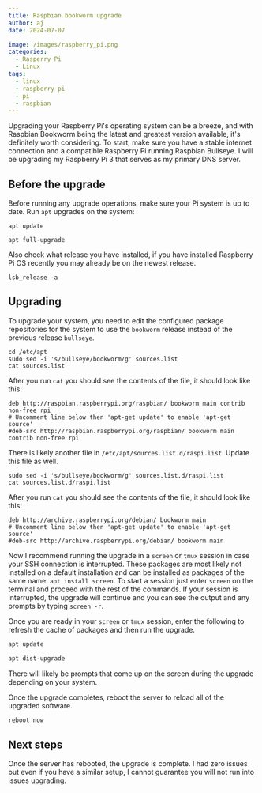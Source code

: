 ```yaml
---
title: Raspbian bookworm upgrade
author: aj
date: 2024-07-07

image: /images/raspberry_pi.png
categories:
  - Rasperry Pi
  - Linux
tags:
  - linux
  - raspberry pi
  - pi
  - raspbian
---
```


Upgrading your Raspberry Pi's operating system can be a breeze, and with Raspbian Bookworm being the latest and greatest version available, it's definitely worth considering. To start, make sure you have a stable internet connection and a compatible Raspberry Pi running Raspbian Bullseye. I will be upgrading my Raspberry Pi 3 that serves as my primary DNS server.

## Before the upgrade

Before running any upgrade operations, make sure your Pi system is up to date. Run `apt` upgrades on the system:

```shell
apt update

apt full-upgrade
```

Also check what release you have installed, if you have installed Raspberry Pi OS recently you may already be on the newest release.

```shell
lsb_release -a
```

## Upgrading

To upgrade your system, you need to edit the configured package repositories for the system to use the `bookworm` release instead of the previous release `bullseye`.

```shell
cd /etc/apt
sudo sed -i 's/bullseye/bookworm/g' sources.list
cat sources.list
```

After you run `cat` you should see the contents of the file, it should look like this:

```list
deb http://raspbian.raspberrypi.org/raspbian/ bookworm main contrib non-free rpi
# Uncomment line below then 'apt-get update' to enable 'apt-get source'
#deb-src http://raspbian.raspberrypi.org/raspbian/ bookworm main contrib non-free rpi
```

There is likely another file in `/etc/apt/sources.list.d/raspi.list`. Update this file as well.

```shell
sudo sed -i 's/bullseye/bookworm/g' sources.list.d/raspi.list
cat sources.list.d/raspi.list
```

After you run `cat` you should see the contents of the file, it should look like this:

```list
deb http://archive.raspberrypi.org/debian/ bookworm main
# Uncomment line below then 'apt-get update' to enable 'apt-get source'
#deb-src http://archive.raspberrypi.org/debian/ bookworm main
```

Now I recommend running the upgrade in a `screen` or `tmux` session in case your SSH connection is interrupted. These packages are most likely not installed on a default installation and can be installed as packages of the same name: `apt install screen`. To start a session just enter `screen` on the terminal and proceed with the rest of the commands. If your session is interrupted, the upgrade will continue and you can see the output and any prompts by typing `screen -r`.

Once you are ready in your `screen` or `tmux` session, enter the following to refresh the cache of packages and then run the upgrade.

```sh
apt update

apt dist-upgrade
```

There will likely be prompts that come up on the screen during the upgrade depending on your system.

Once the upgrade completes, reboot the server to reload all of the upgraded software. 

```sh
reboot now
```

## Next steps

Once the server has rebooted, the upgrade is complete. I had zero issues but even if you have a similar setup, I cannot guarantee you will not run into issues upgrading.